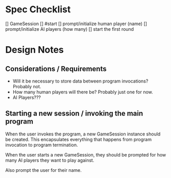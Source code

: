 # Spec Checklist

[] GameSession
  [] #start
    [] prompt/initialize human player (name)
    [] prompt/initialize AI players (how many)
    [] start the first round

# Design Notes

## Considerations / Requirements

- Will it be necessary to store data between program invocations? Probably not.
- How many human players will there be? Probably just one for now.
- AI Players???

## Starting a new session / invoking the main program

When the user invokes the program, a new GameSession instance should be created.
This encapsulates everything that happens from program invocation to program
termination.

When the user starts a new GameSession, they should be prompted for how many AI
players they want to play against.

Also prompt the user for their name.